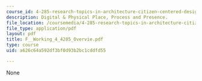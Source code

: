 ```yaml
---
course_id: 4-285-research-topics-in-architecture-citizen-centered-design-of-open-governance-systems-fall-2002
description: Digital & Physical Place, Process and Presence.
file_location: /coursemedia/4-285-research-topics-in-architecture-citizen-centered-design-of-open-governance-systems-fall-2002/a626c64a592df3bf0d93b2bc1cddfd55_F__Working_4_4285_Overvie.pdf
file_type: application/pdf
layout: pdf
title: F__Working_4_4285_Overvie.pdf
type: course
uid: a626c64a592df3bf0d93b2bc1cddfd55

---
```

None
